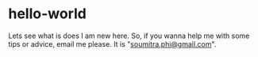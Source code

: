 # hello-world
Lets see what is does 
I am new here. So, if you wanna help me with some tips or advice, email me please. It is "soumitra.phi@gmail.com".
